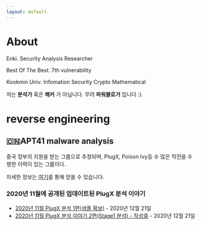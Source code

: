 ```yaml
---
layout: default
---
```


# About

Enki. Security Analysis Researcher

Best Of The Best. 7th vulnerability

Kookmin Univ. Infomation Security Crypto Mathematical

저는 __분석가__ 혹은 __해커__ 가 아닙니다. 무려 **파워블로거** 입니다 :). 

# reverse engineering

## 🇨🇳APT41 malware analysis

중국 정부의 지원을 받는 그룹으로 추정되며, PlugX, Poison Ivy등 수 많은 작전을 수행한 이력이 있는 그룹이다. 

자세한 정보는 [여기](https://malpedia.caad.fkie.fraunhofer.de/actor/apt41)를 통해 얻을 수 있습니다.

### 2020년 11월에 공개된 업데이트된 PlugX 분석 이야기

- [2020년 11월 PlugX 분석 1편(샘플 확보)](./post/PlugX-1.md) - 2020년 12월 21일
- [2020년 11월 PlugX 분석 이야기 2편(Stage1 분석) - 작성중](./post/PlugX-2.md) - 2020년 12월 21일
